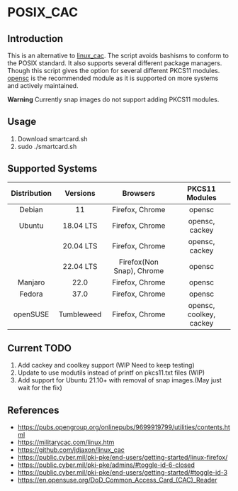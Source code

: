 # **POSIX_CAC**
## Introduction 
This is an alternative to [linux_cac](https://github.com/jdjaxon/linux_cac). The script avoids bashisms to conform to the POSIX standard. It also supports several different package managers. Though this script gives the option for several different PKCS11 modules. [opensc](https://github.com/OpenSC/OpenSC) is the recommended module as it is supported on more systems and actively maintained.

**Warning** Currently snap images do not support adding PKCS11 modules. 

## Usage
1. Download smartcard.sh
2. sudo ./smartcard.sh

## Supported Systems
| Distribution | Versions  |    Browsers     |     PKCS11 Modules     |
|    :-:       |    :-:    |       :-:       |       :-:      |
| Debian       | 11        | Firefox, Chrome | opensc |
| Ubuntu       | 18.04 LTS | Firefox, Chrome | opensc, cackey |
|              | 20.04 LTS | Firefox, Chrome | opensc, cackey |
|              | 22.04 LTS | Firefox(Non Snap), Chrome | opensc |
| Manjaro      | 22.0      | Firefox, Chrome | opensc |
| Fedora       | 37.0      | Firefox, Chrome | opensc |
| openSUSE     | Tumbleweed| Firefox, Chrome | opensc, coolkey, cackey |

## Current TODO
1. Add cackey and coolkey support (WIP Need to keep testing)
2. Update to use modutils instead of printf on pkcs11.txt files (WIP)
3. Add support for Ubuntu 21.10+ with removal of snap images.(May just wait for the fix)

## References
- https://pubs.opengroup.org/onlinepubs/9699919799/utilities/contents.html
- https://militarycac.com/linux.htm
- https://github.com/jdjaxon/linux_cac
- https://public.cyber.mil/pki-pke/end-users/getting-started/linux-firefox/
- https://public.cyber.mil/pki-pke/admins/#toggle-id-6-closed
- https://public.cyber.mil/pki-pke/end-users/getting-started/#toggle-id-3
- https://en.opensuse.org/DoD_Common_Access_Card_(CAC)_Reader
